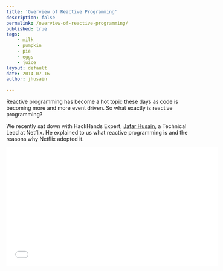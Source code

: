 ```yaml
---
title: 'Overview of Reactive Programming'
description: false
permalink: /overview-of-reactive-programming/
published: true
tags:
    - milk
    - pumpkin
    - pie
    - eggs
    - juice
layout: default
date: 2014-07-16
author: jhusain

---
```


Reactive programming has become a hot topic these days as code is becoming more and more event driven. So what exactly is reactive programming?

We recently sat down with HackHands Expert, [Jafar Husain](http://hackhands.com/jhusain), a Technical Lead at Netflix. He explained to us what reactive programming is and the reasons why Netflix adopted it.

<iframe src="//www.youtube.com/embed/dwP1TNXE6fc" width="560" height="315" frameborder="0" allowfullscreen="allowfullscreen"></iframe>
